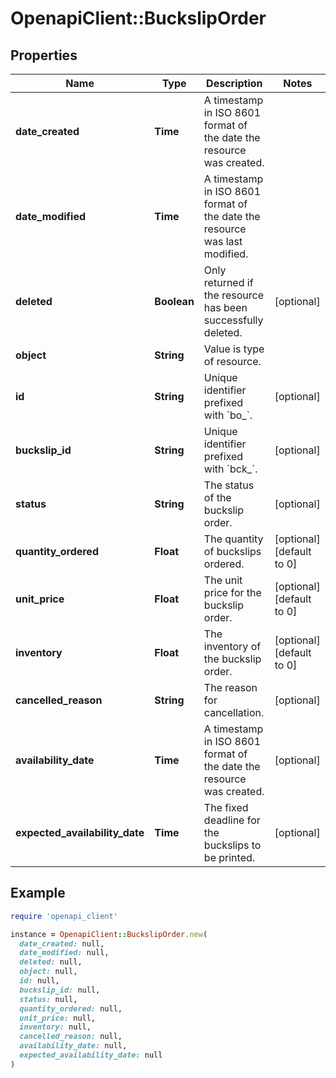 # OpenapiClient::BuckslipOrder

## Properties

| Name | Type | Description | Notes |
| ---- | ---- | ----------- | ----- |
| **date_created** | **Time** | A timestamp in ISO 8601 format of the date the resource was created. |  |
| **date_modified** | **Time** | A timestamp in ISO 8601 format of the date the resource was last modified. |  |
| **deleted** | **Boolean** | Only returned if the resource has been successfully deleted. | [optional] |
| **object** | **String** | Value is type of resource. |  |
| **id** | **String** | Unique identifier prefixed with &#x60;bo_&#x60;. | [optional] |
| **buckslip_id** | **String** | Unique identifier prefixed with &#x60;bck_&#x60;. | [optional] |
| **status** | **String** | The status of the buckslip order. | [optional] |
| **quantity_ordered** | **Float** | The quantity of buckslips ordered. | [optional][default to 0] |
| **unit_price** | **Float** | The unit price for the buckslip order. | [optional][default to 0] |
| **inventory** | **Float** | The inventory of the buckslip order. | [optional][default to 0] |
| **cancelled_reason** | **String** | The reason for cancellation. | [optional] |
| **availability_date** | **Time** | A timestamp in ISO 8601 format of the date the resource was created. | [optional] |
| **expected_availability_date** | **Time** | The fixed deadline for the buckslips to be printed. | [optional] |

## Example

```ruby
require 'openapi_client'

instance = OpenapiClient::BuckslipOrder.new(
  date_created: null,
  date_modified: null,
  deleted: null,
  object: null,
  id: null,
  buckslip_id: null,
  status: null,
  quantity_ordered: null,
  unit_price: null,
  inventory: null,
  cancelled_reason: null,
  availability_date: null,
  expected_availability_date: null
)
```

